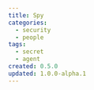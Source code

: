 ```yaml
---
title: Spy
categories:
  - security
  - people
tags:
  - secret
  - agent
created: 0.5.0
updated: 1.0.0-alpha.1
---
```

